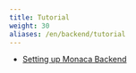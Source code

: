 ```yaml
---
title: Tutorial
weight: 30
aliases: /en/backend/tutorial
---
```


- [Setting up Monaca Backend](/en/tutorials/monaca_ide/adding_backend)
